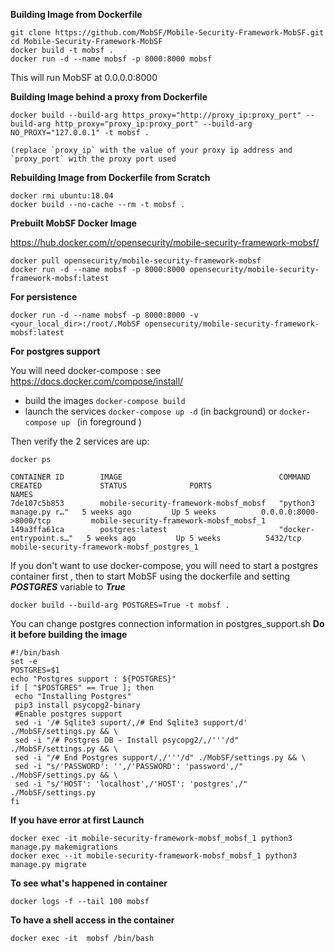 **Building Image from Dockerfile**

```
git clone https://github.com/MobSF/Mobile-Security-Framework-MobSF.git
cd Mobile-Security-Framework-MobSF
docker build -t mobsf .
docker run -d --name mobsf -p 8000:8000 mobsf
```

This will run MobSF at 0.0.0.0:8000


**Building Image behind a proxy from Dockerfile**

```
docker build --build-arg https_proxy="http://proxy_ip:proxy_port" --build-arg http_proxy="proxy_ip:proxy_port" --build-arg NO_PROXY="127.0.0.1" -t mobsf .

(replace `proxy_ip` with the value of your proxy ip address and `proxy_port` with the proxy port used 
```

**Rebuilding Image from Dockerfile from Scratch**

```
docker rmi ubuntu:18.04
docker build --no-cache --rm -t mobsf .

```

**Prebuilt MobSF Docker Image**

https://hub.docker.com/r/opensecurity/mobile-security-framework-mobsf/
```
docker pull opensecurity/mobile-security-framework-mobsf
docker run -d --name mobsf -p 8000:8000 opensecurity/mobile-security-framework-mobsf:latest
```

**For persistence**

`docker run -d --name mobsf -p 8000:8000 -v <your_local_dir>:/root/.MobSF opensecurity/mobile-security-framework-mobsf:latest`

**For postgres support**

You will need docker-compose : see https://docs.docker.com/compose/install/

* build the images 
`docker-compose build`
* launch the services
`docker-compose up -d`  (in background)
or
`docker-compose up ` (in foreground )

Then verify the 2 services are up:

`docker ps `

```
CONTAINER ID        IMAGE                                   COMMAND                  CREATED             STATUS              PORTS                          NAMES
7de107c5b853        mobile-security-framework-mobsf_mobsf   "python3 manage.py r…"   5 weeks ago         Up 5 weeks          0.0.0.0:8000->8000/tcp         mobile-security-framework-mobsf_mobsf_1
149a3ffa61ca        postgres:latest                         "docker-entrypoint.s…"   5 weeks ago         Up 5 weeks          5432/tcp                       mobile-security-framework-mobsf_postgres_1
```
If you don't want to use docker-compose, you will need to start a postgres container first , then to start MobSF using the dockerfile and setting **_POSTGRES_** variable to **_True_**

`docker build --build-arg POSTGRES=True -t mobsf .`

You can change postgres connection information in postgres_support.sh
**Do it before building the image**
```
#!/bin/bash
set -e
POSTGRES=$1
echo "Postgres support : ${POSTGRES}"
if [ "$POSTGRES" == True ]; then
 echo "Installing Postgres"
 pip3 install psycopg2-binary
 #Enable postgres support
 sed -i '/# Sqlite3 suport/,/# End Sqlite3 support/d' ./MobSF/settings.py && \
 sed -i "/# Postgres DB - Install psycopg2/,/'''/d" ./MobSF/settings.py && \
 sed -i "/# End Postgres support/,/'''/d" ./MobSF/settings.py && \
 sed -i "s/'PASSWORD': '',/'PASSWORD': 'password',/" ./MobSF/settings.py && \
 sed -i "s/'HOST': 'localhost',/'HOST': 'postgres',/" ./MobSF/settings.py
fi
````

**If you have error at first Launch**
```
docker exec -it mobile-security-framework-mobsf_mobsf_1 python3 manage.py makemigrations
docker exec --it mobile-security-framework-mobsf_mobsf_1 python3 manage.py migrate
```

**To see what's happened in container**
```
docker logs -f --tail 100 mobsf
```

**To have a shell access in the container**
```
docker exec -it  mobsf /bin/bash
```